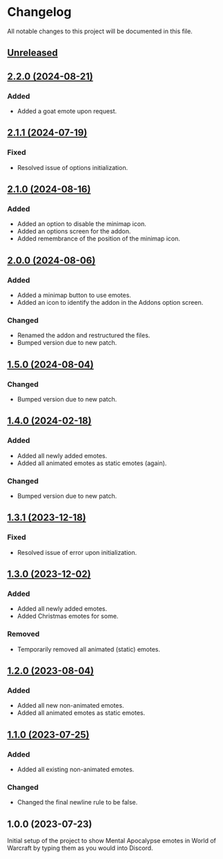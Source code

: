 # Changelog
All notable changes to this project will be documented in this file.

## [Unreleased](https://github.com/jordinbrouwer/MentalApocalypseEmotes/compare/2.2.0...master)

## [2.2.0 (2024-08-21)](https://github.com/jordinbrouwer/MentalApocalypseEmotes/compare/2.1.1...2.2.0)

### Added
- Added a goat emote upon request.

## [2.1.1 (2024-07-19)](https://github.com/jordinbrouwer/MentalApocalypseEmotes/compare/2.1.0...2.1.1)

### Fixed
- Resolved issue of options initialization.

## [2.1.0 (2024-08-16)](https://github.com/jordinbrouwer/MentalApocalypseEmotes/compare/2.0.0...2.1.0)

### Added
- Added an option to disable the minimap icon.
- Added an options screen for the addon.
- Added remembrance of the position of the minimap icon.

## [2.0.0 (2024-08-06)](https://github.com/jordinbrouwer/MentalApocalypseEmotes/compare/1.5.0...2.0.0)

### Added
- Added a minimap button to use emotes.
- Added an icon to identify the addon in the Addons option screen.

### Changed
- Renamed the addon and restructured the files.
- Bumped version due to new patch.

## [1.5.0 (2024-08-04)](https://github.com/jordinbrouwer/MentalApocalypseEmotes/compare/1.4.0...1.5.0)

### Changed
- Bumped version due to new patch.

## [1.4.0 (2024-02-18)](https://github.com/jordinbrouwer/MentalApocalypseEmotes/compare/1.3.1...1.4.0)

### Added
- Added all newly added emotes.
- Added all animated emotes as static emotes (again).

### Changed
- Bumped version due to new patch.

## [1.3.1 (2023-12-18)](https://github.com/jordinbrouwer/MentalApocalypseEmotes/compare/1.3.0...1.3.1)

### Fixed
- Resolved issue of error upon initialization.

## [1.3.0 (2023-12-02)](https://github.com/jordinbrouwer/MentalApocalypseEmotes/compare/1.2.0...1.3.0)

### Added
- Added all newly added emotes.
- Added Christmas emotes for some.

### Removed
- Temporarily removed all animated (static) emotes.

## [1.2.0 (2023-08-04)](https://github.com/jordinbrouwer/MentalApocalypseEmotes/compare/1.1.0...1.2.0)

### Added
- Added all new non-animated emotes.
- Added all animated emotes as static emotes.

## [1.1.0 (2023-07-25)](https://github.com/jordinbrouwer/MentalApocalypseEmotes/compare/1.0.0...1.1.0)

### Added
- Added all existing non-animated emotes.

### Changed
- Changed the final newline rule to be false. 

## 1.0.0 (2023-07-23)

Initial setup of the project to show Mental Apocalypse emotes in World of Warcraft by typing them as you would into Discord.
